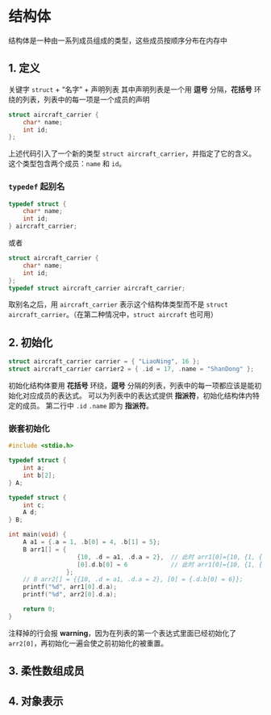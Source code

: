 # 结构体

结构体是一种由一系列成员组成的类型，这些成员按顺序分布在内存中

## 1. 定义

关键字 `struct` + “名字” + 声明列表
其中声明列表是一个用 **逗号** 分隔，**花括号** 环绕的列表，列表中的每一项是一个成员的声明

```c
struct aircraft_carrier {
    char* name;
    int id;
};
```

上述代码引入了一个新的类型 `struct aircraft_carrier`，并指定了它的含义。
这个类型包含两个成员：`name` 和 `id`。

### `typedef` 起别名

```c
typedef struct {
    char* name;
    int id;
} aircraft_carrier;
```

或者

```c
struct aircraft_carrier {
    char* name;
    int id;
};
typedef struct aircraft_carrier aircraft_carrier;
```

取别名之后，用 `aircraft_carrier` 表示这个结构体类型而不是 `struct aircraft_carrier`。（在第二种情况中，`struct aircraft` 也可用）

## 2. 初始化

```c
struct aircraft_carrier carrier = { "LiaoNing", 16 };
struct aircraft_carrier carrier2 = { .id = 17, .name = "ShanDong" };
```

初始化结构体要用 **花括号** 环绕，**逗号** 分隔的列表，列表中的每一项都应该是能初始化对应成员的表达式。
可以为列表中的表达式提供 **指派符**，初始化结构体内特定的成员。
第二行中 `.id` `.name` 即为 **指派符**。

### 嵌套初始化

```c
#include <stdio.h>

typedef struct {
    int a;
    int b[2];
} A;

typedef struct {
    int c;
    A d;
} B;

int main(void) {
    A a1 = {.a = 1, .b[0] = 4, .b[1] = 5};
    B arr1[] = {
                   {10, .d = a1, .d.a = 2},  // 此时 arr1[0]={10, {1, {4, 5} } };
                   [0].d.b[0] = 6            // 此时 arr1[0]={10, {1, {6, 5} } };
                };
    // B arr2[] = {{10, .d = a1, .d.a = 2}, [0] = {.d.b[0] = 6}};
    printf("%d", arr1[0].d.a);
    printf("%d", arr2[0].d.a);

    return 0;
}
```

注释掉的行会报 **warning**，因为在列表的第一个表达式里面已经初始化了 `arr2[0]`，再初始化一遍会使之前初始化的被重置。

## 3. 柔性数组成员

## 4. 对象表示
